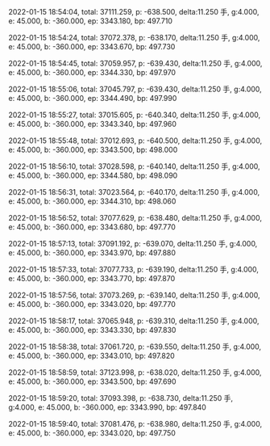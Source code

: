 2022-01-15 18:54:04, total: 37111.259, p: -638.500, delta:11.250 手, g:4.000, e: 45.000, b: -360.000, ep: 3343.180, bp: 497.710

2022-01-15 18:54:24, total: 37072.378, p: -638.170, delta:11.250 手, g:4.000, e: 45.000, b: -360.000, ep: 3343.670, bp: 497.730

2022-01-15 18:54:45, total: 37059.957, p: -639.430, delta:11.250 手, g:4.000, e: 45.000, b: -360.000, ep: 3344.330, bp: 497.970

2022-01-15 18:55:06, total: 37045.797, p: -639.430, delta:11.250 手, g:4.000, e: 45.000, b: -360.000, ep: 3344.490, bp: 497.990

2022-01-15 18:55:27, total: 37015.605, p: -640.340, delta:11.250 手, g:4.000, e: 45.000, b: -360.000, ep: 3343.340, bp: 497.960

2022-01-15 18:55:48, total: 37012.693, p: -640.500, delta:11.250 手, g:4.000, e: 45.000, b: -360.000, ep: 3343.500, bp: 498.000

2022-01-15 18:56:10, total: 37028.598, p: -640.140, delta:11.250 手, g:4.000, e: 45.000, b: -360.000, ep: 3344.580, bp: 498.090

2022-01-15 18:56:31, total: 37023.564, p: -640.170, delta:11.250 手, g:4.000, e: 45.000, b: -360.000, ep: 3344.310, bp: 498.060

2022-01-15 18:56:52, total: 37077.629, p: -638.480, delta:11.250 手, g:4.000, e: 45.000, b: -360.000, ep: 3343.680, bp: 497.770

2022-01-15 18:57:13, total: 37091.192, p: -639.070, delta:11.250 手, g:4.000, e: 45.000, b: -360.000, ep: 3343.970, bp: 497.880

2022-01-15 18:57:33, total: 37077.733, p: -639.190, delta:11.250 手, g:4.000, e: 45.000, b: -360.000, ep: 3343.770, bp: 497.870

2022-01-15 18:57:56, total: 37073.269, p: -639.140, delta:11.250 手, g:4.000, e: 45.000, b: -360.000, ep: 3343.020, bp: 497.770

2022-01-15 18:58:17, total: 37065.948, p: -639.310, delta:11.250 手, g:4.000, e: 45.000, b: -360.000, ep: 3343.330, bp: 497.830

2022-01-15 18:58:38, total: 37061.720, p: -639.550, delta:11.250 手, g:4.000, e: 45.000, b: -360.000, ep: 3343.010, bp: 497.820

2022-01-15 18:58:59, total: 37123.998, p: -638.020, delta:11.250 手, g:4.000, e: 45.000, b: -360.000, ep: 3343.500, bp: 497.690

2022-01-15 18:59:20, total: 37093.398, p: -638.730, delta:11.250 手, g:4.000, e: 45.000, b: -360.000, ep: 3343.990, bp: 497.840

2022-01-15 18:59:40, total: 37081.476, p: -638.980, delta:11.250 手, g:4.000, e: 45.000, b: -360.000, ep: 3343.020, bp: 497.750